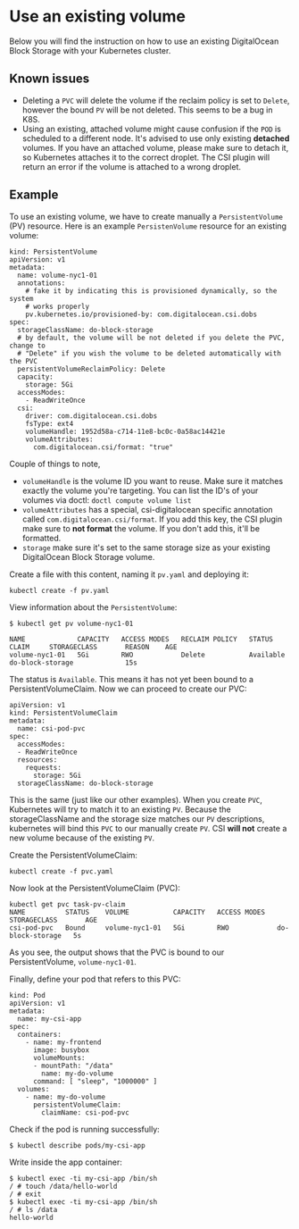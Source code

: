 # Use an existing volume

Below you will find the instruction on how to use an existing DigitalOcean Block
Storage with your Kubernetes cluster.

## Known issues

* Deleting a `PVC` will delete the volume if the reclaim policy is set
to `Delete`, however the bound `PV` will be not deleted. This seems to be a
bug in K8S.
* Using an existing, attached volume might cause confusion if the `POD` is
scheduled to a different node. It's advised to use only existing **detached**
volumes. If you have an attached volume, please make sure to detach it, so
Kubernetes attaches it to the correct droplet. The CSI plugin will return an
error if the volume is attached to a wrong droplet.

## Example

To use an existing volume, we have to create manually a `PersistentVolume` (PV)
resource. Here is an example `PersistenVolume` resource for an existing volume:

```
kind: PersistentVolume
apiVersion: v1
metadata:
  name: volume-nyc1-01
  annotations:
    # fake it by indicating this is provisioned dynamically, so the system
    # works properly
    pv.kubernetes.io/provisioned-by: com.digitalocean.csi.dobs
spec:
  storageClassName: do-block-storage
  # by default, the volume will be not deleted if you delete the PVC, change to
  # "Delete" if you wish the volume to be deleted automatically with the PVC
  persistentVolumeReclaimPolicy: Delete
  capacity:
    storage: 5Gi
  accessModes:
    - ReadWriteOnce
  csi:
    driver: com.digitalocean.csi.dobs
    fsType: ext4
    volumeHandle: 1952d58a-c714-11e8-bc0c-0a58ac14421e
    volumeAttributes:
      com.digitalocean.csi/format: "true"
```

Couple of things to note,

* `volumeHandle` is the volume ID you want to reuse. Make sure it matches exactly the volume you're targeting. You can list the ID's of your volumes via doctl: `doctl compute volume list`
* `volumeAttributes` has a special, csi-digitalocean specific annotation called `com.digitalocean.csi/format`. If you add this key, the CSI plugin make sure to **not format** the volume. If you don't add this, it'll be formatted.
* `storage` make sure it's set to the same storage size as your existing DigitalOcean Block Storage volume.

Create a file with this content, naming it `pv.yaml` and deploying it:

```
kubectl create -f pv.yaml
```

View information about the `PersistentVolume`:

```
$ kubectl get pv volume-nyc1-01

NAME             CAPACITY   ACCESS MODES   RECLAIM POLICY   STATUS      CLAIM     STORAGECLASS       REASON    AGE
volume-nyc1-01   5Gi        RWO            Delete           Available             do-block-storage             15s
```

The status is `Available`. This means it has not yet been bound to a
PersistentVolumeClaim. Now we can proceed to create our PVC:


```
apiVersion: v1
kind: PersistentVolumeClaim
metadata:
  name: csi-pod-pvc
spec:
  accessModes:
  - ReadWriteOnce
  resources:
    requests:
      storage: 5Gi
  storageClassName: do-block-storage
```

This is the same (just like our other examples). When you create `PVC`,
Kubernetes will try to match it to an existing `PV`. Because the
storageClassName and the storage size matches our `PV` descriptions, kubernetes
will bind this `PVC` to our manually create `PV`. CSI **will not** create a new
volume because of the existing `PV`.

Create the PersistentVolumeClaim:

```
kubectl create -f pvc.yaml
```

Now look at the PersistentVolumeClaim (PVC):

```
kubectl get pvc task-pv-claim
NAME          STATUS    VOLUME           CAPACITY   ACCESS MODES   STORAGECLASS       AGE
csi-pod-pvc   Bound     volume-nyc1-01   5Gi        RWO            do-block-storage   5s
```

As you see, the output shows that the PVC is bound to our PersistentVolume, `volume-nyc1-01`.

Finally, define your pod that refers to this PVC:

```
kind: Pod
apiVersion: v1
metadata:
  name: my-csi-app
spec:
  containers:
    - name: my-frontend
      image: busybox
      volumeMounts:
      - mountPath: "/data"
        name: my-do-volume
      command: [ "sleep", "1000000" ]
  volumes:
    - name: my-do-volume
      persistentVolumeClaim:
        claimName: csi-pod-pvc 
```


Check if the pod is running successfully:


```
$ kubectl describe pods/my-csi-app
```

Write inside the app container:

```
$ kubectl exec -ti my-csi-app /bin/sh
/ # touch /data/hello-world
/ # exit
$ kubectl exec -ti my-csi-app /bin/sh
/ # ls /data
hello-world
```
